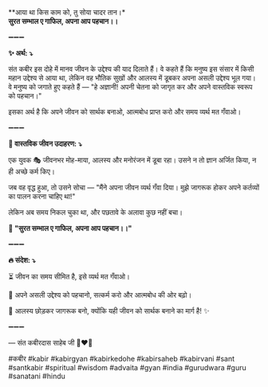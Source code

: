 **आया था किस काम को, तु सोया चादर तान।*\
**सुरत सम्भाल ए गाफिल, अपना आप पहचान।।**

➖➖➖

**✨ अर्थ: ⤵**

संत कबीर इस दोहे में मानव जीवन के उद्देश्य की याद दिलाते हैं। वे कहते हैं कि मनुष्य इस संसार में किसी महान उद्देश्य से आया था, लेकिन वह भौतिक सुखों और आलस्य में डूबकर अपना असली उद्देश्य भूल गया।
वे मनुष्य को जगाते हुए कहते हैं — "हे अज्ञानी! अपनी चेतना को जागृत कर और अपने वास्तविक स्वरूप को पहचान।"

इसका अर्थ है कि अपने जीवन को सार्थक बनाओ, आत्मबोध प्राप्त करो और समय व्यर्थ मत गँवाओ।

➖➖➖

**🌾 वास्तविक जीवन उदाहरण: ⤵**

एक युवक 🎭 जीवनभर मोह-माया, आलस्य और मनोरंजन में डूबा रहा। उसने न तो ज्ञान अर्जित किया, न ही अच्छे कर्म किए।

जब वह वृद्ध हुआ, तो उसने सोचा — "मैंने अपना जीवन व्यर्थ गँवा दिया। मुझे जागरूक होकर अपने कर्तव्यों का पालन करना चाहिए था!"

लेकिन अब समय निकल चुका था, और पछतावे के अलावा कुछ नहीं बचा।

**📜 "सुरत सम्भाल ए गाफिल, अपना आप पहचान।।"**

➖➖➖

**🔥 संदेश: ⤵**

⏳ जीवन का समय सीमित है, इसे व्यर्थ मत गँवाओ।

🙏 अपने असली उद्देश्य को पहचानो, सत्कर्म करो और आत्मबोध की ओर बढ़ो।

🌿 आलस्य छोड़कर जागरूक बनो, क्योंकि यही जीवन को सार्थक बनाने का मार्ग है! ✨

➖➖➖

— संत कबीरदास साहेब जी 🙏❤️💯

#कबीर #kabir #kabirgyan #kabirkedohe #kabirsaheb #kabirvani #sant #santkabir #spiritual #wisdom #advaita #gyan #india #gurudwara #guru #sanatani #hindu
